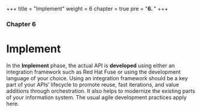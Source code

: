 +++
title = "Implement"
weight = 6
chapter = true
pre = "<b>6. </b>"
+++

### Chapter 6

# Implement

In the **Implement** phase, the actual API is **developed** using either an integration framework such as Red Hat Fuse or using the development language of your choice. Using an integration framework should be a key part of your APIs’ lifecycle to promote reuse, fast iterations, and value additions through orchestration. It also helps to modernize the existing parts of your information system. The usual agile development practices apply here.
